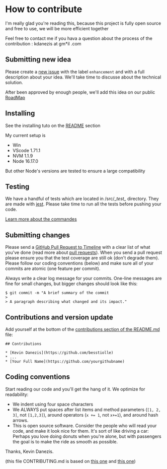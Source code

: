 # How to contribute

I'm really glad you're reading this, because this project is fully open source and free to use, we will be more efficient together

Feel free to contact me if you hava a question about the process of the contribution : kdanezis at gm*il .com

## Submitting new idea

Please create a [new issue](https://github.com/besstiolle/Timeline/issues/new) with the label `enhancement` and with a full description about your idea. We'll take time to discusse about the technical solution.

After been approved by enough people, we'll add this idea on our public [RoadMap](./README.md)

## Installing

See the installing tuto on the [README](./README.md) section

My current setup is 
 * Win 
 * VScode 1.71.1
 * NVM 1.1.9
 * Node 16.17.0

But other Node's versions are tested to ensure a large compatibility

## Testing

We have a handful of tests which are located in /src/\__test\__ directory. They are made with [jest](https://jestjs.io/fr/). Please take time to run all the tests before pushing your code.

[Learn more about the commandes](./README.md)

## Submitting changes

Please send a [GitHub Pull Request to Timeline](https://github.com/besstiolle/Timeline/pull/new/master) with a clear list of what you've done (read more about [pull requests](http://help.github.com/pull-requests/)). When you send a pull request please ensure you that the test coverage are still ok (don't degrade them). Please follow our coding conventions (below) and make sure all of your commits are atomic (one feature per commit).

Always write a clear log message for your commits. One-line messages are fine for small changes, but bigger changes should look like this:

    $ git commit -m "A brief summary of the commit
    > 
    > A paragraph describing what changed and its impact."

## Contributions and version update

Add yourself at the bottom of the [contributions section of the README.md](README.md#contributions) file:

```text
## Contributions

* [Kevin Danezis](https://github.com/besstiolle)
* ...
* [Your Full Name](https://github.com/yourgithubname)
```


## Coding conventions

Start reading our code and you'll get the hang of it. We optimize for readability:

  * We indent using four space characters
  * We ALWAYS put spaces after list items and method parameters (`[1, 2, 3]`, not `[1,2,3]`), around operators (`x += 1`, not `x+=1`), and around hash arrows.
  * This is open source software. Consider the people who will read your code, and make it look nice for them. It's sort of like driving a car: Perhaps you love doing donuts when you're alone, but with passengers the goal is to make the ride as smooth as possible.

Thanks,
Kevin Danezis.

(this file CONTRIBUTING.md is based on [this one](https://github.com/lucsorel/py2puml/blob/main/CONTRIBUTING.md) and [this one](https://github.com/lucsorel/py2puml/blob/main/CONTRIBUTING.md))